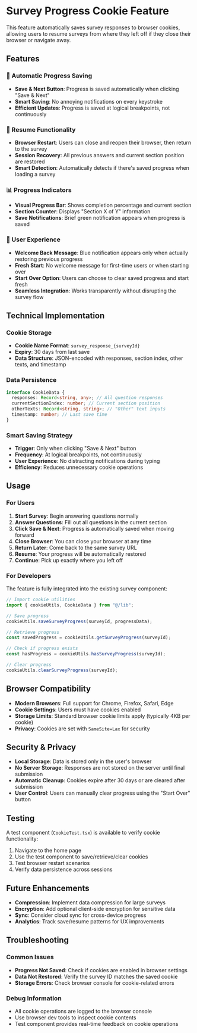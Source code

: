 # Survey Progress Cookie Feature

This feature automatically saves survey responses to browser cookies, allowing users to resume surveys from where they left off if they close their browser or navigate away.

## Features

### 🍪 Automatic Progress Saving

- **Save & Next Button**: Progress is saved automatically when clicking "Save & Next"
- **Smart Saving**: No annoying notifications on every keystroke
- **Efficient Updates**: Progress is saved at logical breakpoints, not continuously

### 🔄 Resume Functionality

- **Browser Restart**: Users can close and reopen their browser, then return to the survey
- **Session Recovery**: All previous answers and current section position are restored
- **Smart Detection**: Automatically detects if there's saved progress when loading a survey

### 📊 Progress Indicators

- **Visual Progress Bar**: Shows completion percentage and current section
- **Section Counter**: Displays "Section X of Y" information
- **Save Notifications**: Brief green notification appears when progress is saved

### 🎯 User Experience

- **Welcome Back Message**: Blue notification appears only when actually restoring previous progress
- **Fresh Start**: No welcome message for first-time users or when starting over
- **Start Over Option**: Users can choose to clear saved progress and start fresh
- **Seamless Integration**: Works transparently without disrupting the survey flow

## Technical Implementation

### Cookie Storage

- **Cookie Name Format**: `survey_response_{surveyId}`
- **Expiry**: 30 days from last save
- **Data Structure**: JSON-encoded with responses, section index, other texts, and timestamp

### Data Persistence

```typescript
interface CookieData {
  responses: Record<string, any>; // All question responses
  currentSectionIndex: number; // Current section position
  otherTexts: Record<string, string>; // "Other" text inputs
  timestamp: number; // Last save time
}
```

### Smart Saving Strategy

- **Trigger**: Only when clicking "Save & Next" button
- **Frequency**: At logical breakpoints, not continuously
- **User Experience**: No distracting notifications during typing
- **Efficiency**: Reduces unnecessary cookie operations

## Usage

### For Users

1. **Start Survey**: Begin answering questions normally
2. **Answer Questions**: Fill out all questions in the current section
3. **Click Save & Next**: Progress is automatically saved when moving forward
4. **Close Browser**: You can close your browser at any time
5. **Return Later**: Come back to the same survey URL
6. **Resume**: Your progress will be automatically restored
7. **Continue**: Pick up exactly where you left off

### For Developers

The feature is fully integrated into the existing survey component:

```typescript
// Import cookie utilities
import { cookieUtils, CookieData } from "@/lib";

// Save progress
cookieUtils.saveSurveyProgress(surveyId, progressData);

// Retrieve progress
const savedProgress = cookieUtils.getSurveyProgress(surveyId);

// Check if progress exists
const hasProgress = cookieUtils.hasSurveyProgress(surveyId);

// Clear progress
cookieUtils.clearSurveyProgress(surveyId);
```

## Browser Compatibility

- **Modern Browsers**: Full support for Chrome, Firefox, Safari, Edge
- **Cookie Settings**: Users must have cookies enabled
- **Storage Limits**: Standard browser cookie limits apply (typically 4KB per cookie)
- **Privacy**: Cookies are set with `SameSite=Lax` for security

## Security & Privacy

- **Local Storage**: Data is stored only in the user's browser
- **No Server Storage**: Responses are not stored on the server until final submission
- **Automatic Cleanup**: Cookies expire after 30 days or are cleared after submission
- **User Control**: Users can manually clear progress using the "Start Over" button

## Testing

A test component (`CookieTest.tsx`) is available to verify cookie functionality:

1. Navigate to the home page
2. Use the test component to save/retrieve/clear cookies
3. Test browser restart scenarios
4. Verify data persistence across sessions

## Future Enhancements

- **Compression**: Implement data compression for large surveys
- **Encryption**: Add optional client-side encryption for sensitive data
- **Sync**: Consider cloud sync for cross-device progress
- **Analytics**: Track save/resume patterns for UX improvements

## Troubleshooting

### Common Issues

- **Progress Not Saved**: Check if cookies are enabled in browser settings
- **Data Not Restored**: Verify the survey ID matches the saved cookie
- **Storage Errors**: Check browser console for cookie-related errors

### Debug Information

- All cookie operations are logged to the browser console
- Use browser dev tools to inspect cookie contents
- Test component provides real-time feedback on cookie operations
